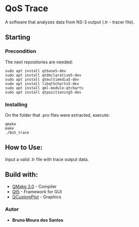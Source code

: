 # QoS Trace

A software that analyzes data from NS-3 output (.tr - tracer file).

## Starting

### Precondition

The next repositories are needed:

```
sudo apt install qtbase5-dev
sudo apt install qtdeclarative5-dev
sudo apt install qtmultimedia5-dev
sudo apt install libqt5charts5-dev
sudo apt install qml-module-qtcharts
sudo apt install qtpositioning5-dev 
```

### Installing

On the folder that .pro files were extracted, execute:

```
qmake
make
./QoS_trace
``` 

## How to Use:

Input a valid .tr file with trace output data.

## Build with:

* [QMake 3.0](https://doc.qt.io/archives/3.3/qmake-manual-2.html) - Compiler
* [Qt5](http://doc.qt.io/qt-5/linux.html) - Framework for GUI
* [QCustomPlot](http://www.qcustomplot.com/) - Graphics

### Autor

* **Bruno Moura dos Santos**
